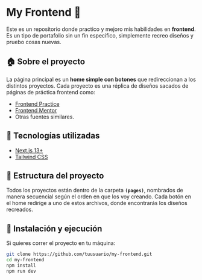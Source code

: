 # My Frontend 🚀

Este es un repositorio donde practico y mejoro mis habilidades en **frontend**. Es un tipo de portafolio sin un fin específico, simplemente recreo diseños y pruebo cosas nuevas.

## 🏠 Sobre el proyecto
La página principal es un **home simple con botones** que redireccionan a los distintos proyectos. Cada proyecto es una réplica de diseños sacados de páginas de práctica frontend como:
- [Frontend Practice](https://www.frontendpractice.com/)
- [Frontend Mentor](https://www.frontendmentor.io/home)
- Otras fuentes similares.

## 🔧 Tecnologías utilizadas
- [Next.js 13+](https://nextjs.org/)
- [Tailwind CSS](https://tailwindcss.com/)

## 📂 Estructura del proyecto
Todos los proyectos están dentro de la carpeta **`(pages)`**, nombrados de manera secuencial según el orden en que los voy creando.
Cada botón en el home redirige a uno de estos archivos, donde encontrarás los diseños recreados.

## 🚀 Instalación y ejecución
Si quieres correr el proyecto en tu máquina:

```bash
git clone https://github.com/tuusuario/my-frontend.git
cd my-frontend
npm install
npm run dev
